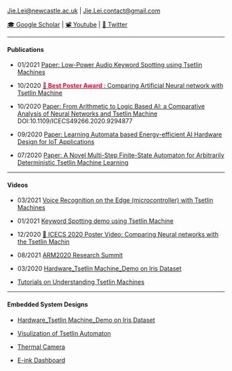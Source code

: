 


 Jie.Lei@newcastle.ac.uk | Jie.Lei.contact@gmail.com 
 
 [🎓 Google Scholar](https://scholar.google.com/citations?user=g0nZZiMAAAAJ&hl=en&oi=ao) 
| [📽 Youtube](https://www.youtube.com/channel/UCbG3LTzpZPVncPePOpqxW9w)    |   [🐧 Twitter](https://twitter.com/That_JieLei)



---
#### **Publications**

- 01/2021 [Paper: Low-Power Audio Keyword Spotting using Tsetlin Machines](KWSTM/DEMO0.md)

- 10/2020 [<span style="color:Crimson"> **👑 Best Poster Award** </span>:  Comparing Artificial Neural network with Tsetlin Machine](https://github.com/JieGH/about/blob/gh-pages/ICECS2020/-%20Poster%20-.pdf)

- 10/2020 [Paper: From Arithmetic to Logic Based AI: a Comparative Analysis of Neural Networks and Tsetlin Machine](https://github.com/JieGH/about/blob/gh-pages/ICECS2020/ICECS2020_ID_8231_From_Arithmetic_to_Logic_Based_AI.pdf)
DOI:10.1109/ICECS49266.2020.9294877

- 09/2020 [Paper: Learning Automata based Energy-efficient AI Hardware Design for IoT Applications](https://doi.org/10.1098/rsta.2019.0593)

- 07/2020 [Paper: A Novel Multi-Step Finite-State Automaton for Arbitrarily Deterministic Tsetlin Machine Learning](https://arxiv.org/abs/2007.02114)

---
#### **Videos**

- 03/2021 [Voice Recognition on the Edge (microcontroller) with Tsetlin Machines](https://youtu.be/M_lY8SJH3yo)


- 01/2021 [Keyword Spotting demo using Tsetlin Machine](https://youtu.be/JW0tztpjX8k)

- 12/2020 [👑 ICECS 2020 Poster Video: Comparing Neural networks with the Tsetlin Machin](https://youtu.be/9kjk-lMhSrM)

- 08/2021 [ARM2020 Research Summit](https://youtu.be/N-wkgibJAZE)

- 03/2020 [Hardware_Tsetlin Machine_Demo on Iris Dataset](https://youtu.be/BzaPGByX-hg)

- [Tutorials on Understanding Tsetlin Machines](https://youtube.com/playlist?list=PLQTEHj1nqgNmBHtiw5l5cOs986WUKp8FZ)




---
#### **Embedded System Designs**

- [Hardware_Tsetlin Machine_Demo on Iris Dataset](https://github.com/JieGH/Hardware_TM_Demo)

- [Visulization of Tsetlin Automaton](https://github.com/JieGH/The-Ruler-of-Tsetlin-Automaton)

- [Thermal Camera](https://github.com/JieGH/Thermal-Camera)

- [E-ink Dashboard](https://github.com/JieGH/Epaper-Dashboard_7.5inch)
